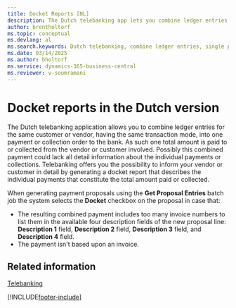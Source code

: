 ```yaml
---
title: Docket Reports [NL]
description: The Dutch telebanking app lets you combine ledger entries for a customer or vendor into a single payment or collection order to the bank.
author: brentholtorf
ms.topic: conceptual
ms.devlang: al
ms.search.keywords: Dutch telebanking, combine ledger entries, single payment, collection order, docket report, same transaction mode, Dutch version, Netherlands
ms.date: 03/14/2025
ms.author: bholtorf
ms.service: dynamics-365-business-central
ms.reviewer: v-soumramani
---
```


# Docket reports in the Dutch version

The Dutch telebanking application allows you to combine ledger entries for the same customer or vendor, having the same transaction mode, into one payment or collection order to the bank. As such one total amount is paid to or collected from the vendor or customer involved. Possibly this combined payment could lack all detail information about the individual payments or collections. Telebanking offers you the possibility to inform your vendor or customer in detail by generating a docket report that describes the individual payments that constitute the total amount paid or collected.  

When generating payment proposals using the **Get Proposal Entries** batch job the system selects the **Docket** checkbox on the proposal in case that:  

- The resulting combined payment includes too many invoice numbers to list them in the available four description fields of the new proposal line: **Description 1** field, **Description 2** field, **Description 3** field, and **Description 4** field.  
- The payment isn't based upon an invoice.  

## Related information

[Telebanking](telebanking.md)

[!INCLUDE[footer-include](../../includes/footer-banner.md)]
